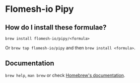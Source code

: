 # Flomesh-io Pipy

## How do I install these formulae?

`brew install flomesh-io/pipy/<formula>`

Or `brew tap flomesh-io/pipy` and then `brew install <formula>`.

## Documentation

`brew help`, `man brew` or check [Homebrew's documentation](https://docs.brew.sh).
